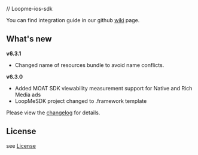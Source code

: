 // Loopme-ios-sdk

You can find integration guide in our github [wiki](https://github.com/loopme/loopme-ios-sdk/wiki) page.

## What's new ##
**v6.3.1**

- Changed name of resources bundle to avoid name conflicts.

**v6.3.0**

- Added MOAT SDK viewability measurement support for Native and Rich Media ads
- LoopMeSDK project changed to .framework template

Please view the [changelog](CHANGELOG.md) for details.

## License ##

see [License](LICENSE.md)
